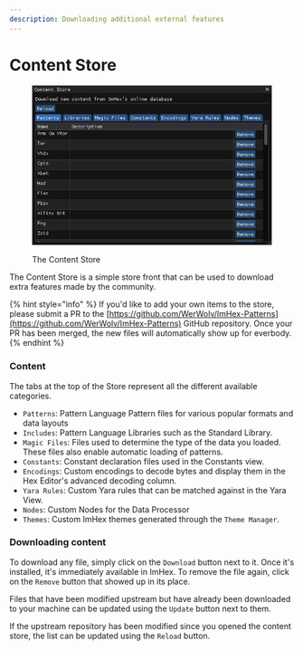 ```yaml
---
description: Downloading additional external features
---
```


# Content Store

<figure><img src="../.gitbook/assets/imhex_auLSnQ5t2j.png" alt=""><figcaption><p>The Content Store</p></figcaption></figure>

The Content Store is a simple store front that can be used to download extra features made by the community.&#x20;

{% hint style="info" %}
If you'd like to add your own items to the store, please submit a PR to the [https://github.com/WerWolv/ImHex-Patterns](https://github.com/WerWolv/ImHex-Patterns) GitHub repository. Once your PR has been merged, the new files will automatically show up for everbody.
{% endhint %}

### Content

The tabs at the top of the Store represent all the different available categories.

* `Patterns`: Pattern Language Pattern files for various popular formats and data layouts
* `Includes`: Pattern Language Libraries such as the Standard Library.
* `Magic Files`: Files used to determine the type of the data you loaded. These files also enable automatic loading of patterns.
* `Constants`: Constant declaration files used in the Constants view.
* `Encodings`: Custom encodings to decode bytes and display them in the Hex Editor's advanced decoding column.
* `Yara Rules`: Custom Yara rules that can be matched against in the Yara View.
* `Nodes`: Custom Nodes for the Data Processor
* `Themes`: Custom ImHex themes generated through the `Theme Manager`.

### Downloading content

To download any file, simply click on the `Download` button next to it. Once it's installed, it's immediately available in ImHex. To remove the file again, click on the `Remove` button that showed up in its place.

&#x20;Files that have been modified upstream but have already been downloaded to your machine can be updated using the `Update` button next to them.

If the upstream repository has been modified since you opened the content store, the list can be updated using the `Reload` button.
